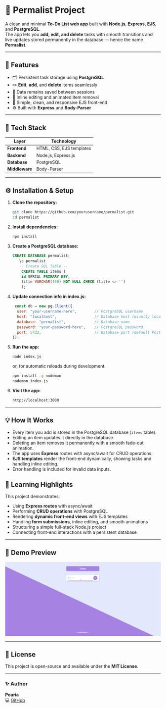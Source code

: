 # 📝 Permalist Project

A clean and minimal **To-Do List web app** built with **Node.js**, **Express**, **EJS**, and **PostgreSQL**.  
The app lets you **add, edit, and delete** tasks with smooth transitions and live updates stored permanently in the database — hence the name **Permalist**.

---

## 🚀 Features

- 🗂️ Persistent task storage using **PostgreSQL**  
- ✏️ **Edit**, **add**, and **delete** items seamlessly  
- 💾 Data remains saved between sessions  
- 💬 Inline editing and animated item removal  
- 🎨 Simple, clean, and responsive EJS front-end  
- ⚙️ Built with **Express** and **Body-Parser**

---

## 🧩 Tech Stack

| Layer | Technology |
|-------|-------------|
| **Frontend** | HTML, CSS, EJS templates |
| **Backend** | Node.js, Express.js |
| **Database** | PostgreSQL |
| **Middleware** | Body-Parser |

---
## ⚙️ Installation & Setup

1. **Clone the repository:**
   ```bash
   git clone https://github.com/yourusername/permalist.git
   cd permalist
   ```
2. **Install dependencies:**
   ```bash
   npm install

   ```
3. **Create a PostgreSQL database:**
   ```sql
   CREATE DATABASE permalist;
      \c permalist
      -- Create SQL Table --
       CREATE TABLE items (
       id SERIAL PRIMARY KEY,
       title VARCHAR(100) NOT NULL CHECK (title <> '')
       );


   ```
4. **Update connection info in index.js:**
   ```js
    const db = new pg.Client({
     user: "your-username-here",        // PostgreSQL username
     host: "localhost",                 // Database host (usually localhost)
     database: "permalist",             // Database name
     password: "your-password-here",    // PostgreSQL password
     port: 5432,                        // Database port (default PostgreSQL port)
   });

   ```
5. **Run the app:**
   ```bash
   node index.js

   ```
   or, for automatic reloads during development:
   ```bash
   npm install -g nodemon
   nodemon index.js
   ```
6. **Visit the app:**
   ```bash
   http://localhost:3000

   ```

---

## 💡 How It Works

- Every item you add is stored in the PostgreSQL database (`items` table).  
- Editing an item updates it directly in the database.  
- Deleting an item removes it permanently with a smooth fade-out animation.  
- The app uses **Express** routes with async/await for CRUD operations.  
- **EJS templates** render the front-end dynamically, showing tasks and handling inline editing.  
- Error handling is included for invalid data inputs.

## 🧠 Learning Highlights

This project demonstrates:
- Using **Express routes** with async/await  
- Performing **CRUD operations** with PostgreSQL  
- Rendering **dynamic front-end views** with EJS templates  
- Handling **form submissions**, inline editing, and smooth animations  
- Structuring a simple full-stack Node.js project  
- Connecting front-end interactions with a persistent database

---

## 🎨 Demo Preview


![Permalist Demo](toDoList.gif)

---

## 📜 License

This project is open-source and available under the **MIT License**.

---

### ✨ Author
**Pouria**  
💻 [GitHub](https://github.com/pouriavj)


